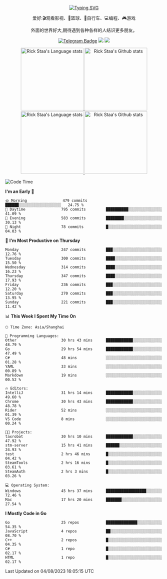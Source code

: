 <div align="center"> 

[![Typing SVG](https://readme-typing-svg.herokuapp.com?size=25&duration=2500&color=eeeeee&vCenter=true&width=200&height=40&lines=Hi+there+%F0%9F%91%8B%F0%9F%8F%BB;I'm+DanBai)](https://git.io/typing-svg)

爱好:🎬观看影视、🏀篮球、🚴自行车、💻编程、🎮游戏

外面的世界好大,期待遇到各种各样的人结识更多朋友。

[![Telegram Badge](https://img.shields.io/badge/-Telegram-blue?style=flat&logo=Telegram&logoColor=white)](https://t.me/danbai9420) 
[![](https://img.shields.io/badge/-Blog-brightgreen?style=flat&logo=Blogger&logoColor=white)](https://p00q.cn)
[![](https://img.shields.io/badge/-Email-red?style=flat&logo=Mail.Ru&logoColor=white)](mailto:danbai@88.com)
</div>

<!-- Light Mode -->
<div align="center"> 
<a href="https://github.com/anuraghazra/github-readme-stats#gh-light-mode-only">
<img height=200 src="https://github-readme-stats.vercel.app/api/top-langs/?username=danbai225&layout=compact&langs_count=10&hide_border=1&role=OWNER,COLLABORATOR#gh-light-mode-only" alt="Rick Staa's Language stats" />
</a>
<a href="https://github.com/anuraghazra/github-readme-stats#gh-light-mode-only">
<img height=200 src="https://github-readme-stats.vercel.app/api?username=danbai225&show_icons=true&count_private=true&line_height=28&hide_border=1&include_all_commits=true&card_width=450&role=OWNER,COLLABORATOR&exclude_repo=github-readme-stats#gh-light-mode-only" alt="Rick Staa's Github stats" />
</a>
</div>

<!-- Dark Mode -->
<div align="center"> 
<a href="https://github.com/anuraghazra/github-readme-stats#gh-dark-mode-only">
<img height=200 src="https://github-readme-stats.vercel.app/api/top-langs/?username=danbai225&layout=compact&langs_count=10&hide_border=1&role=OWNER,COLLABORATOR&theme=github_dark#gh-dark-mode-only" alt="Rick Staa's Language stats" />
</a>
<a href="https://github.com/anuraghazra/github-readme-stats#gh-dark-mode-only">
<img height=200 src="https://github-readme-stats.vercel.app/api?username=danbai225&show_icons=true&count_private=true&line_height=28&hide_border=1&include_all_commits=true&card_width=450&role=OWNER,COLLABORATOR&exclude_repo=github-readme-stats&theme=github_dark#gh-dark-mode-only" alt="Rick Staa's Github stats" />
</a>
</div>

<!--START_SECTION:waka-->
![Code Time](http://img.shields.io/badge/Code%20Time-777%20hrs%2042%20mins-blue)

**I'm an Early 🐤** 

```text
🌞 Morning                479 commits         ██████░░░░░░░░░░░░░░░░░░░   24.75 % 
🌆 Daytime                795 commits         ██████████░░░░░░░░░░░░░░░   41.09 % 
🌃 Evening                583 commits         ████████░░░░░░░░░░░░░░░░░   30.13 % 
🌙 Night                  78 commits          █░░░░░░░░░░░░░░░░░░░░░░░░   04.03 % 
```
📅 **I'm Most Productive on Thursday** 

```text
Monday                   247 commits         ███░░░░░░░░░░░░░░░░░░░░░░   12.76 % 
Tuesday                  300 commits         ████░░░░░░░░░░░░░░░░░░░░░   15.50 % 
Wednesday                314 commits         ████░░░░░░░░░░░░░░░░░░░░░   16.23 % 
Thursday                 347 commits         ████░░░░░░░░░░░░░░░░░░░░░   17.93 % 
Friday                   236 commits         ███░░░░░░░░░░░░░░░░░░░░░░   12.20 % 
Saturday                 270 commits         ███░░░░░░░░░░░░░░░░░░░░░░   13.95 % 
Sunday                   221 commits         ███░░░░░░░░░░░░░░░░░░░░░░   11.42 % 
```


📊 **This Week I Spent My Time On** 

```text
🕑︎ Time Zone: Asia/Shanghai

💬 Programming Languages: 
Other                    30 hrs 43 mins      ████████████░░░░░░░░░░░░░   48.79 % 
Go                       29 hrs 54 mins      ████████████░░░░░░░░░░░░░   47.49 % 
C#                       48 mins             ░░░░░░░░░░░░░░░░░░░░░░░░░   01.28 % 
YAML                     33 mins             ░░░░░░░░░░░░░░░░░░░░░░░░░   00.89 % 
Markdown                 19 mins             ░░░░░░░░░░░░░░░░░░░░░░░░░   00.52 % 

🔥 Editors: 
IntelliJ                 31 hrs 14 mins      ████████████░░░░░░░░░░░░░   49.60 % 
Chrome                   30 hrs 43 mins      ████████████░░░░░░░░░░░░░   48.78 % 
Rider                    52 mins             ░░░░░░░░░░░░░░░░░░░░░░░░░   01.39 % 
VS Code                  8 mins              ░░░░░░░░░░░░░░░░░░░░░░░░░   00.24 % 

🐱‍💻 Projects: 
taxrobot                 30 hrs 10 mins      ████████████░░░░░░░░░░░░░   47.92 % 
stm-server               15 hrs 41 mins      ██████░░░░░░░░░░░░░░░░░░░   24.93 % 
test                     2 hrs 46 mins       █░░░░░░░░░░░░░░░░░░░░░░░░   04.42 % 
SteamTools               2 hrs 16 mins       █░░░░░░░░░░░░░░░░░░░░░░░░   03.61 % 
SteamAuth                2 hrs 3 mins        █░░░░░░░░░░░░░░░░░░░░░░░░   03.26 % 

💻 Operating System: 
Windows                  45 hrs 37 mins      ██████████████████░░░░░░░   72.46 % 
Mac                      17 hrs 20 mins      ███████░░░░░░░░░░░░░░░░░░   27.54 % 
```

**I Mostly Code in Go** 

```text
Go                       25 repos            ██████████████░░░░░░░░░░░   54.35 % 
JavaScript               4 repos             ██░░░░░░░░░░░░░░░░░░░░░░░   08.70 % 
C++                      2 repos             █░░░░░░░░░░░░░░░░░░░░░░░░   04.35 % 
C#                       1 repo              █░░░░░░░░░░░░░░░░░░░░░░░░   02.17 % 
HTML                     1 repo              █░░░░░░░░░░░░░░░░░░░░░░░░   02.17 % 
```




 Last Updated on 04/08/2023 16:05:15 UTC
<!--END_SECTION:waka-->
